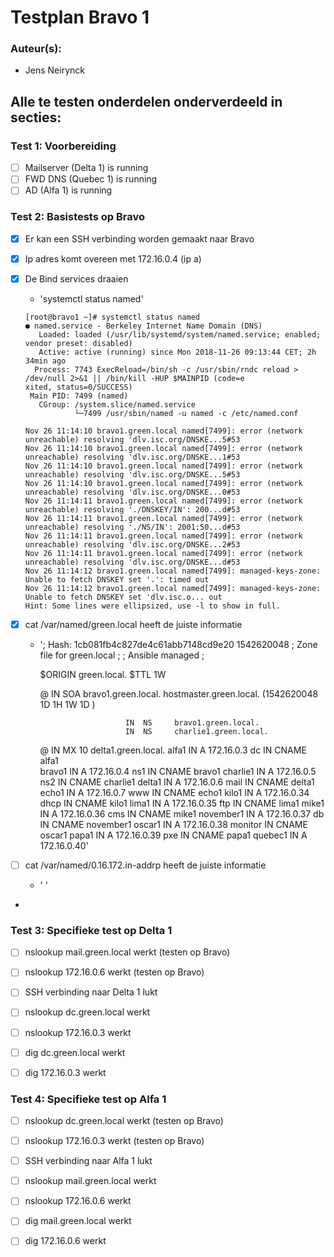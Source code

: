 # Testplan Bravo 1

### Auteur(s): 
- Jens Neirynck

## Alle te testen onderdelen onderverdeeld in secties:
### Test 1: Voorbereiding
- [ ] Mailserver (Delta 1) is running
- [ ] FWD DNS (Quebec 1) is running
- [ ] AD (Alfa 1) is running

### Test 2: Basistests op Bravo
- [X] Er kan een SSH verbinding worden gemaakt naar Bravo
- [X] Ip adres komt overeen met 172.16.0.4 (ip a)
- [X] De Bind services draaien
    - 'systemctl status named'
    
    ```
    [root@bravo1 ~]# systemctl status named
    ● named.service - Berkeley Internet Name Domain (DNS)
       Loaded: loaded (/usr/lib/systemd/system/named.service; enabled; vendor preset: disabled)
       Active: active (running) since Mon 2018-11-26 09:13:44 CET; 2h 34min ago
      Process: 7743 ExecReload=/bin/sh -c /usr/sbin/rndc reload > /dev/null 2>&1 || /bin/kill -HUP $MAINPID (code=e                    xited, status=0/SUCCESS)
     Main PID: 7499 (named)
       CGroup: /system.slice/named.service
               └─7499 /usr/sbin/named -u named -c /etc/named.conf

    Nov 26 11:14:10 bravo1.green.local named[7499]: error (network unreachable) resolving 'dlv.isc.org/DNSKE...5#53
    Nov 26 11:14:10 bravo1.green.local named[7499]: error (network unreachable) resolving 'dlv.isc.org/DNSKE...1#53
    Nov 26 11:14:10 bravo1.green.local named[7499]: error (network unreachable) resolving 'dlv.isc.org/DNSKE...5#53
    Nov 26 11:14:10 bravo1.green.local named[7499]: error (network unreachable) resolving 'dlv.isc.org/DNSKE...0#53
    Nov 26 11:14:11 bravo1.green.local named[7499]: error (network unreachable) resolving './DNSKEY/IN': 200...d#53
    Nov 26 11:14:11 bravo1.green.local named[7499]: error (network unreachable) resolving './NS/IN': 2001:50...d#53
    Nov 26 11:14:11 bravo1.green.local named[7499]: error (network unreachable) resolving 'dlv.isc.org/DNSKE...2#53
    Nov 26 11:14:11 bravo1.green.local named[7499]: error (network unreachable) resolving 'dlv.isc.org/DNSKE...d#53
    Nov 26 11:14:12 bravo1.green.local named[7499]: managed-keys-zone: Unable to fetch DNSKEY set '.': timed out
    Nov 26 11:14:12 bravo1.green.local named[7499]: managed-keys-zone: Unable to fetch DNSKEY set 'dlv.isc.o... out
    Hint: Some lines were ellipsized, use -l to show in full.
    ```
- [X] cat /var/named/green.local heeft de juiste informatie
    - '; Hash: 1cb081fb4c827de4c61abb7148cd9e20 1542620048
        ; Zone file for green.local
        ;
        ; Ansible managed
        ;

        $ORIGIN green.local.
        $TTL 1W

        @ IN SOA bravo1.green.local. hostmaster.green.local. (1542620048 1D 1H 1W 1D )

                             IN  NS     bravo1.green.local.
                             IN  NS     charlie1.green.local.
        @                    IN  MX     10  delta1.green.local. 
        alfa1                IN  A      172.16.0.3
        dc                   IN  CNAME  alfa1   
        bravo1               IN  A      172.16.0.4
        ns1                  IN  CNAME  bravo1
        charlie1             IN  A      172.16.0.5
        ns2                  IN  CNAME  charlie1
        delta1               IN  A      172.16.0.6
        mail                 IN  CNAME  delta1
        echo1                IN  A      172.16.0.7
        www                  IN  CNAME  echo1
        kilo1                IN  A      172.16.0.34
        dhcp                 IN  CNAME  kilo1
        lima1                IN  A      172.16.0.35
        ftp                  IN  CNAME  lima1
        mike1                IN  A      172.16.0.36
        cms                  IN  CNAME  mike1
        november1            IN  A      172.16.0.37
        db                   IN  CNAME  november1
        oscar1               IN  A      172.16.0.38
        monitor              IN  CNAME  oscar1
        papa1                IN  A      172.16.0.39
        pxe                  IN  CNAME  papa1
        quebec1              IN  A      172.16.0.40'
        
- [ ] cat /var/named/0.16.172.in-addrp heeft de juiste informatie
    - ' '
- 
### Test 3: Specifieke test op Delta 1
- [ ] nslookup mail.green.local werkt (testen op Bravo)
- [ ] nslookup 172.16.0.6 werkt (testen op Bravo)

- [ ] SSH verbinding naar Delta 1 lukt
- [ ] nslookup dc.green.local werkt
- [ ] nslookup 172.16.0.3 werkt
- [ ] dig dc.green.local werkt
- [ ] dig 172.16.0.3 werkt

### Test 4: Specifieke test op Alfa 1
- [ ] nslookup dc.green.local werkt (testen op Bravo)
- [ ] nslookup 172.16.0.3 werkt (testen op Bravo)

- [ ] SSH verbinding naar Alfa 1 lukt
- [ ] nslookup mail.green.local werkt
- [ ] nslookup 172.16.0.6 werkt
- [ ] dig mail.green.local werkt
- [ ] dig 172.16.0.6 werkt



